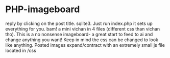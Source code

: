 # PHP-imageboard



 reply by clicking on the post title. sqlite3. Just run index.php it sets up everything for you. bam! a mini vichan in 4 files (different css than vichan tho). This is a no nonsense imageboard- a great start to feed to ai and change anything you want! Keep in mind the css can be changed to look like anything. Posted images expand/contract with an extremely small js file located in /css 
